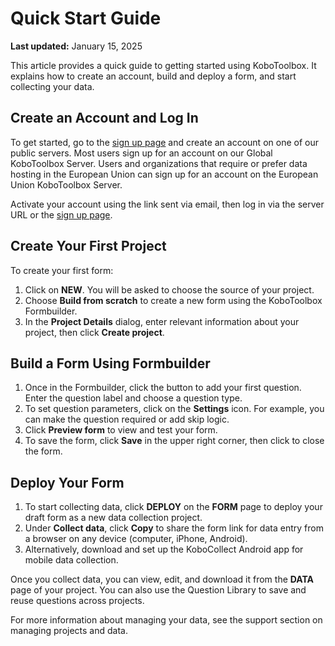 # Quick Start Guide

**Last updated:** January 15, 2025

This article provides a quick guide to getting started using KoboToolbox. It explains how to create an account, build and deploy a form, and start collecting your data.

## Create an Account and Log In

To get started, go to the [sign up page](https://www.kobotoolbox.org/sign-up/) and create an account on one of our public servers. Most users sign up for an account on our Global KoboToolbox Server. Users and organizations that require or prefer data hosting in the European Union can sign up for an account on the European Union KoboToolbox Server.

Activate your account using the link sent via email, then log in via the server URL or the [sign up page](https://www.kobotoolbox.org/sign-up/).

## Create Your First Project

To create your first form:

1. Click on **NEW**. You will be asked to choose the source of your project.
2. Choose **Build from scratch** to create a new form using the KoboToolbox Formbuilder.
3. In the **Project Details** dialog, enter relevant information about your project, then click **Create project**.

## Build a Form Using Formbuilder

1. Once in the Formbuilder, click the <i class="k-icon-plus"></i> button to add your first question. Enter the question label and choose a question type.
2. To set question parameters, click on the <i class="k-icon-settings"></i> **Settings** icon. For example, you can make the question required or add skip logic.
3. Click <i class="k-icon-view"></i> **Preview form** to view and test your form.
4. To save the form, click **Save** in the upper right corner, then click <i class="k-icon-close"></i> to close the form.

## Deploy Your Form

1. To start collecting data, click **DEPLOY** on the **FORM** page to deploy your draft form as a new data collection project.
2. Under **Collect data**, click **Copy** to share the form link for data entry from a browser on any device (computer, iPhone, Android).
3. Alternatively, download and set up the KoboCollect Android app for mobile data collection.

Once you collect data, you can view, edit, and download it from the **DATA** page of your project. You can also use the Question Library to save and reuse questions across projects.

For more information about managing your data, see the support section on managing projects and data.
